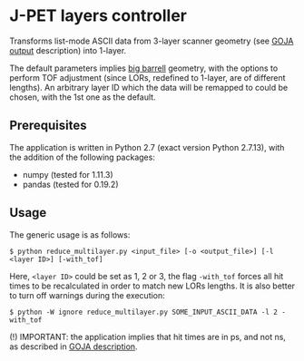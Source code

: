 # J-PET layers controller

Transforms list-mode ASCII data from 3-layer scanner geometry (see [GOJA output](https://github.com/JPETTomography/j-pet-gate-tools/tree/master/examples/goja "GOJA output") description) into 1-layer.

The default parameters implies [big barrell](http://koza.if.uj.edu.pl/petwiki/index.php/Simulated_geometries#Laboratory_geometry_-_3_layers.2C_192_strips_.28big_barell.29 "JPET Wiki") geometry, with the options to perform TOF adjustment (since LORs, redefined to 1-layer, are of different lengths). An arbitrary layer ID which the data will be remapped to could be chosen, with the 1st one as the default.

## Prerequisites

The application is written in Python 2.7 (exact version Python 2.7.13), with the addition of the following packages:

* numpy (tested for 1.11.3)
* pandas (tested for 0.19.2)

## Usage

The generic usage is as follows:
```
$ python reduce_multilayer.py <input_file> [-o <output_file>] [-l <layer ID>] [-with_tof]
```
Here, ```<layer ID>``` could be set as 1, 2 or 3, the flag ```-with_tof``` forces all hit times to be recalculated in order to match new LORs lengths. It is also better to turn off warnings during the execution:
```
$ python -W ignore reduce_multilayer.py SOME_INPUT_ASCII_DATA -l 2 -with_tof
```
(!) IMPORTANT: the application implies that hit times are in ps, and not ns, as described in [GOJA description](https://github.com/JPETTomography/j-pet-gate-tools/tree/master/examples/goja "see GOJA output").

